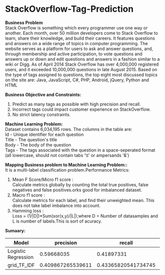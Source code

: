 # StackOverflow-Tag-Prediction
**Business Problem**<br>
Stack Overflow is something which every programmer use one way or another. Each month, over 50 million developers come to Stack Overflow to learn, share their knowledge, and build their careers. It features questions and answers on a wide range of topics in computer programming. The website serves as a platform for users to ask and answer questions, and, through membership and active participation, to vote questions and answers up or down and edit questions and answers in a fashion similar to a wiki or Digg. As of April 2014 Stack Overflow has over 4,000,000 registered users, and it exceeded 10,000,000 questions in late August 2015. Based on the type of tags assigned to questions, the top eight most discussed topics on the site are: Java, JavaScript, C#, PHP, Android, jQuery, Python and HTML<br/>

**Business Objective and Constraints:**<br/>
1. Predict as many tags as possible with high precision and recall.<br/>
2. Incorrect tags could impact customer experience on StackOverflow.<br/>
3. No strict latency constraints.<br/>

**Machine Learning Problem:**<br/>
Dataset contains 6,034,195 rows. The columns in the table are:<br/>
Id - Unique identifier for each question<br/>
Title - The question's title<br/>
Body - The body of the question<br/>
Tags - The tags associated with the question in a space-seperated format (all lowercase, should not contain tabs '\t' or ampersands '&')<br/>

**Mapping Business problem to Machine Learning Problem::**<br/>
It is a multi-label classification problem.Performance Metrics:<br/>
1. Mean F Score/Micro f1 score :  <br/>
 Calculate metrics globally by counting the total true positives, false negatives and false positives.orks good for imbalanced dataset.<br/>
2. Macro f1 score :  <br/>
Calculate metrics for each label, and find their unweighted mean. This does not take label imbalance into account.<br/>
3. Hamming loss :  <br/>
 Loss = (1/|D|)*Sum(xor(x,y)/|L|);where D = Number of datasamples and L is number of labels.This is sort of acuracy.<br/>
 
 **Sumaary:**
 
|        Model        |     precision     |        recall       |      f1-score      |
|---|---|---|---|
| Logistic Regression |     0.59668035    |      0.41897331     |    0.520994953     |
|     grid_TF_IDF     | 0.409867265539611 | 0.43365820541734745 | 0.4214272335643379 |
